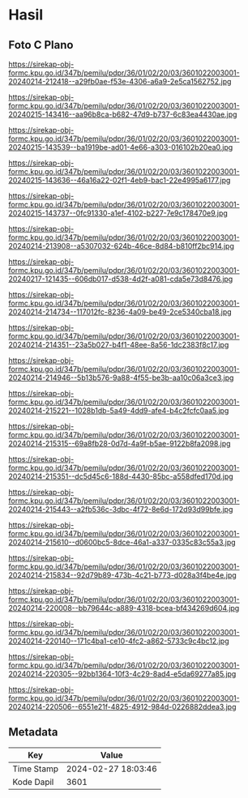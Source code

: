 # Hasil

## Foto C Plano

https://sirekap-obj-formc.kpu.go.id/347b/pemilu/pdpr/36/01/02/20/03/3601022003001-20240214-212418--a29fb0ae-f53e-4306-a6a9-2e5ca1562752.jpg

https://sirekap-obj-formc.kpu.go.id/347b/pemilu/pdpr/36/01/02/20/03/3601022003001-20240215-143416--aa96b8ca-b682-47d9-b737-6c83ea4430ae.jpg

https://sirekap-obj-formc.kpu.go.id/347b/pemilu/pdpr/36/01/02/20/03/3601022003001-20240215-143539--ba1919be-ad01-4e66-a303-016102b20ea0.jpg

https://sirekap-obj-formc.kpu.go.id/347b/pemilu/pdpr/36/01/02/20/03/3601022003001-20240215-143636--46a16a22-02f1-4eb9-bac1-22e4995a6177.jpg

https://sirekap-obj-formc.kpu.go.id/347b/pemilu/pdpr/36/01/02/20/03/3601022003001-20240215-143737--0fc91330-a1ef-4102-b227-7e9c178470e9.jpg

https://sirekap-obj-formc.kpu.go.id/347b/pemilu/pdpr/36/01/02/20/03/3601022003001-20240214-213908--a5307032-624b-46ce-8d84-b810ff2bc914.jpg

https://sirekap-obj-formc.kpu.go.id/347b/pemilu/pdpr/36/01/02/20/03/3601022003001-20240217-121435--606db017-d538-4d2f-a081-cda5e73d8476.jpg

https://sirekap-obj-formc.kpu.go.id/347b/pemilu/pdpr/36/01/02/20/03/3601022003001-20240214-214734--117012fc-8236-4a09-be49-2ce5340cba18.jpg

https://sirekap-obj-formc.kpu.go.id/347b/pemilu/pdpr/36/01/02/20/03/3601022003001-20240214-214351--23a5b027-b4f1-48ee-8a56-1dc2383f8c17.jpg

https://sirekap-obj-formc.kpu.go.id/347b/pemilu/pdpr/36/01/02/20/03/3601022003001-20240214-214946--5b13b576-9a88-4f55-be3b-aa10c06a3ce3.jpg

https://sirekap-obj-formc.kpu.go.id/347b/pemilu/pdpr/36/01/02/20/03/3601022003001-20240214-215221--1028b1db-5a49-4dd9-afe4-b4c2fcfc0aa5.jpg

https://sirekap-obj-formc.kpu.go.id/347b/pemilu/pdpr/36/01/02/20/03/3601022003001-20240214-215315--69a8fb28-0d7d-4a9f-b5ae-9122b8fa2098.jpg

https://sirekap-obj-formc.kpu.go.id/347b/pemilu/pdpr/36/01/02/20/03/3601022003001-20240214-215351--dc5d45c6-188d-4430-85bc-a558dfed170d.jpg

https://sirekap-obj-formc.kpu.go.id/347b/pemilu/pdpr/36/01/02/20/03/3601022003001-20240214-215443--a2fb536c-3dbc-4f72-8e6d-172d93d99bfe.jpg

https://sirekap-obj-formc.kpu.go.id/347b/pemilu/pdpr/36/01/02/20/03/3601022003001-20240214-215610--d0600bc5-8dce-46a1-a337-0335c83c55a3.jpg

https://sirekap-obj-formc.kpu.go.id/347b/pemilu/pdpr/36/01/02/20/03/3601022003001-20240214-215834--92d79b89-473b-4c21-b773-d028a3f4be4e.jpg

https://sirekap-obj-formc.kpu.go.id/347b/pemilu/pdpr/36/01/02/20/03/3601022003001-20240214-220008--bb79644c-a889-4318-bcea-bf434269d604.jpg

https://sirekap-obj-formc.kpu.go.id/347b/pemilu/pdpr/36/01/02/20/03/3601022003001-20240214-220140--171c4ba1-ce10-4fc2-a862-5733c9c4bc12.jpg

https://sirekap-obj-formc.kpu.go.id/347b/pemilu/pdpr/36/01/02/20/03/3601022003001-20240214-220305--92bb1364-10f3-4c29-8ad4-e5da69277a85.jpg

https://sirekap-obj-formc.kpu.go.id/347b/pemilu/pdpr/36/01/02/20/03/3601022003001-20240214-220506--6551e21f-4825-4912-984d-0226882ddea3.jpg


## Metadata

| Key        | Value               |
| ---------- | ------------------- |
| Time Stamp | 2024-02-27 18:03:46 |
| Kode Dapil | 3601                |



